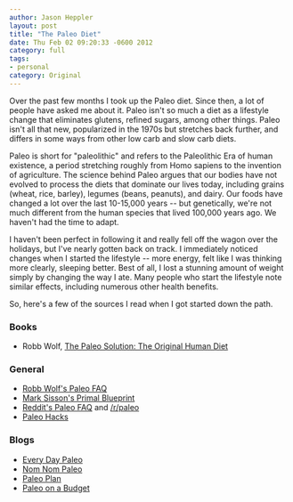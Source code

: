 ```yaml
---
author: Jason Heppler
layout: post
title: "The Paleo Diet"
date: Thu Feb 02 09:20:33 -0600 2012
category: full
tags: 
- personal
category: Original
---
```


Over the past few months I took up the Paleo diet. Since then, a lot of people have asked me about it. Paleo isn't so much a diet as a lifestyle change that eliminates glutens, refined sugars, among other things. Paleo isn't all that new, popularized in the 1970s but stretches back further, and differs in some ways from other low carb and slow carb diets.

Paleo is short for "paleolithic" and refers to the Paleolithic Era of human existence, a period stretching roughly from Homo sapiens to the invention of agriculture. The science behind Paleo argues that our bodies have not evolved to process the diets that dominate our lives today, including grains (wheat, rice, barley), legumes (beans, peanuts), and dairy. Our foods have changed a lot over the last 10-15,000 years -- but genetically, we're not much different from the human species that lived 100,000 years ago. We haven't had the time to adapt.

I haven't been perfect in following it and really fell off the wagon over the holidays, but I've nearly gotten back on track. I immediately noticed changes when I started the lifestyle -- more energy, felt like I was thinking more clearly, sleeping better. Best of all, I lost a stunning amount of weight simply by changing the way I ate. Many people who start the lifestyle note similar effects, including numerous other health benefits.

So, here's a few of the sources I read when I got started down the path.

### Books

* Robb Wolf, [The Paleo Solution: The Original Human Diet](http://www.amazon.com/gp/product/0982565844/ref=as_li_ss_tl?ie=UTF8&tag=jasohepp-20&linkCode=as2&camp=1789&creative=390957&creativeASIN=0982565844)

### General

* [Robb Wolf's Paleo FAQ](http://robbwolf.com/faq/)
* [Mark Sisson's Primal Blueprint](http://www.marksdailyapple.com/primal-blueprint-101/#axzz1jPNkHhK1)
* [Reddit's Paleo FAQ](http://www.reddit.com/help/faqs/paleo) and [/r/paleo](http://www.reddit.com/r/paleo)
* [Paleo Hacks](http://paleohacks.com)

### Blogs

* [Every Day Paleo](http://everydaypaleo.com/)
* [Nom Nom Paleo](http://nomnompaleo.com/)
* [Paleo Plan](http://www.paleoplan.com/recipes/)
* [Paleo on a Budget](http://paleoonabudget.com/category/recipes/)
